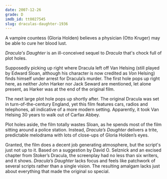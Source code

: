 ```yaml
---
date: 2007-12-26
grade: D
imdb_id: tt0027545
slug: draculas-daughter-1936
---
```


A vampire countess (Gloria Holden) believes a physician (Otto Kruger) may be able to cure her blood lust.

_Dracula's Daughter_ is an ill-conceived sequel to <span data-imdb-id="tt0021814">_Dracula_</span> that's chock full of plot holes.

Supposedly picking up right where Dracula left off Van Helsing (still played by Edward Sloan, although his character is now credited as _Von_ Helsing) finds himself under arrest for Dracula’s murder. The first hole pops up right here, as neither John Harker nor Jack Seward are mentioned, let alone present, as Harker was at the end of the original film.

The next large plot hole pops up shortly after. The original Dracula was set in turn-of-the-century England, yet this film features cars, radios and telephones, all indicative of a more modern setting. Apparently, it took Van Helsing 30 years to walk out of Carfax Abbey.

Plot holes aside, the film totally wastes Sloan, as he spends most of the film sitting around a police station. Instead, _Dracula’s Daughter_ delivers a trite, predictable melodrama with lots of close-ups of Gloria Holden’s eyes.

Granted, the film does a decent job generating atmosphere, but the script's just not up to it. Based on a suggestion by David O. Selznick and an excised chapter from Stoker’s Dracula, the screenplay had no less than six writers, and it shows. _Dracula’s Daughter_ lacks focus and feels like patchwork of several scripts rather than a single vision. The resulting amalgam lacks just about everything that made the original so special.
